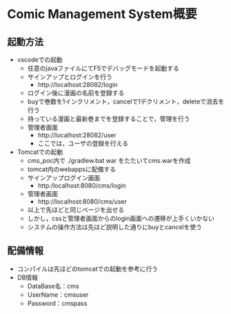# Comic Management System概要
## 起動方法
- vscodeでの起動
    - 任意のjavaファイルにてF5でデバッグモードを起動する
    - サインアップとログインを行う
        - http://localhost:28082/login
    - ログイン後に漫画の名前を登録する
    - buyで巻数を1インクリメント，cancelで1デクリメント，deleteで消去を行う
    - 持っている漫画と最新巻までを登録することで，管理を行う
    - 管理者画面
        - http://localhost:28082/user
        - ここでは，ユーザの登録を行える
- Tomcatでの起動
    - cms_poc内で ./gradlew.bat war をたたいてcms.warを作成
    - tomcat内のwebappsに配備する
    - サインアップログイン画面
        - http:/localhost:8080/cms/login
    - 管理者画面
        - http://localhost:8080/cms/user
    - 以上で先ほどと同じページを出せる
    - しかし，cssと管理者画面からのlogin画面への遷移が上手くいかない
    - システムの操作方法は先ほど説明した通りにbuyとcancelを使う

## 配備情報
- コンパイルは先ほどのtomcatでの起動を参考に行う
- DB情報
    - DataBase名：cms
    - UserName：cmsuser
    - Password：cmspass
